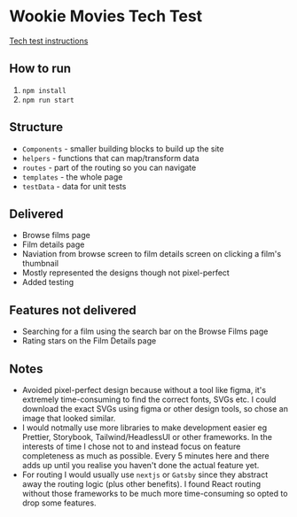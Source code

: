 # Wookie Movies Tech Test

[Tech test instructions](./docs/TechTestInstructions.md)

## How to run
1. `npm install`
2. `npm run start`

## Structure
- `Components` - smaller building blocks to build up the site
- `helpers` - functions that can map/transform data
- `routes` - part of the routing so you can navigate
- `templates` - the whole page 
- `testData` - data for unit tests


## Delivered
- Browse films page
- Film details page
- Naviation from browse screen to film details screen on clicking a film's thumbnail
- Mostly represented the designs though not pixel-perfect
- Added testing 

## Features not delivered
- Searching for a film using the search bar on the Browse Films page
- Rating stars on the Film Details page


## Notes

- Avoided pixel-perfect design because without a tool like figma, it's extremely time-consuming to find the correct fonts, SVGs etc. I could download the exact SVGs using figma or other design tools, so chose an image that looked similar.  
- I would notmally use more libraries to make development easier eg Prettier, Storybook, Tailwind/HeadlessUI or other frameworks.  In the interests of time I chose not to and instead focus on feature completeness as much as possible.  Every 5 minutes here and there adds up until you realise you haven't done the actual feature yet.
- For routing I would usually use `nextjs` or `Gatsby` since they abstract away the routing logic (plus other benefits).  I found React routing without those frameworks to be much more time-consuming so opted to drop some features.